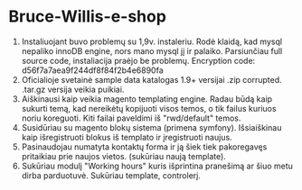 # Bruce-Willis-e-shop

1. Instaliuojant buvo problemų su 1,9v. instaleriu. Rodė klaidą, kad mysql nepaliko innoDB engine, nors mano mysql jį ir palaiko. Parsiunčiau full source code, instaliacija praėjo be problemų. Encryption code: d56f7a7aea9f244df8f84f2b4e6890fa
2. Oficialioje svetainė sample data katalogas 1.9+ versijai .zip corrupted. .tar.gz versija veikia puikiai.
3. Aiškinausi kaip veikia magento templating engine. Radau būdą kaip sukurti temą, kad nereikėtų kopijuoti visos temos, o tik failus kuriuos noriu koreguoti. Kiti failai paveldimi iš "rwd/default" temos.
4. Susidūriau su magento blokų sistema (primena symfony). Išsiaiškinau kaip išregistruoti blokus iš templato ir įregistruoti naujus.
5. Pasinaudojau numatyta kontaktų forma ir ją šiek tiek pakoregavęs pritaikiau prie naujos vietos. (sukūriau naują template).
6. Sukūriau modulį "Working hours" kuris išprintina pranešimą ar šiuo metu dirba parduotuvė. Sukūriau template, controlerį.
